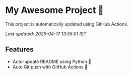 # My Awesome Project 🚀

This project is automatically updated using GitHub Actions.

_Last updated: 2025-04-17 13:55:01 IST_

## Features
- Auto-update README using Python 🐍
- Auto Git push with GitHub Actions 🤖
